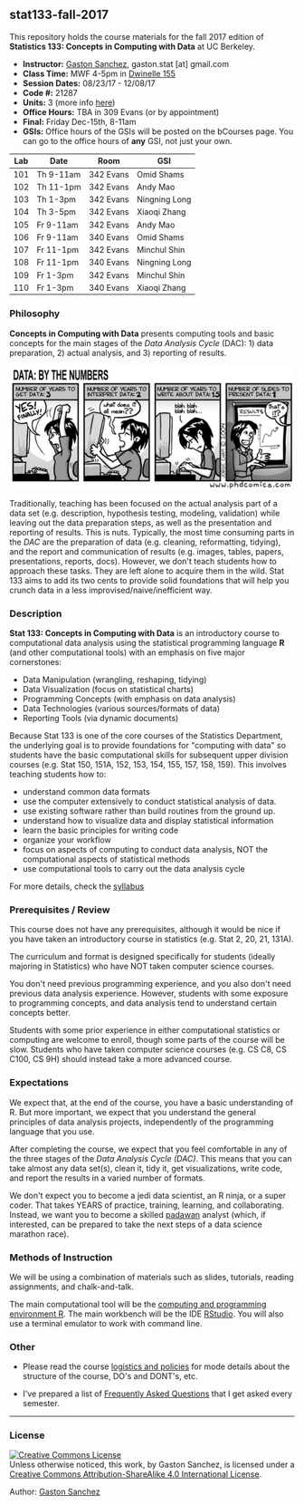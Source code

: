 ## stat133-fall-2017

This repository holds the course materials for the fall 2017 edition of 
__Statistics 133: Concepts in Computing with Data__ at UC Berkeley.


- __Instructor:__ [Gaston Sanchez](http://gastonsanchez.com), gaston.stat [at] gmail.com
- __Class Time:__ MWF 4-5pm in [Dwinelle 155](http://www.berkeley.edu/map?dwinelle)
- __Session Dates:__ 08/23/17 - 12/08/17
- __Code #:__ 21287
- __Units:__ 3 (more info [here](http://classes.berkeley.edu/content/2017-fall-stat-133-001-lec-001))
- __Office Hours:__ TBA in 309 Evans (or by appointment)
- __Final:__ Friday Dec-15th, 8-11am
- __GSIs:__ Office hours of the GSIs will be posted on the bCourses page. 
You can go to the office hours of __any__ GSI, not just your own.


| Lab | Date       | Room         | GSI             |
|-----|------------|--------------|-----------------|
| 101 | Th 9-11am  | 342 Evans    | Omid Shams      |
| 102 | Th 11-1pm  | 342 Evans    | Andy Mao        |
| 103 | Th 1-3pm   | 342 Evans    | Ningning Long   |
| 104 | Th 3-5pm   | 342 Evans    | Xiaoqi Zhang    |
| 105 | Fr 9-11am  | 342 Evans    | Andy Mao        |
| 106 | Fr 9-11am  | 340 Evans    | Omid Shams      |
| 107 | Fr 11-1pm  | 342 Evans    | Minchul Shin    |
| 108 | Fr 11-1pm  | 340 Evans    | Ningning Long   |
| 109 | Fr 1-3pm   | 342 Evans    | Minchul Shin    |
| 110 | Fr 1-3pm   | 340 Evans    | Xiaoqi Zhang    |



### Philosophy

__Concepts in Computing with Data__ presents computing tools and basic concepts 
for the main stages of the _Data Analysis Cycle_ (DAC): 1) data preparation, 
2) actual analysis, and 3) reporting of results. 

![Data by the numbers](images/data-by-the-numbers.png)

Traditionally, teaching has been focused on the actual analysis part of a data 
set (e.g. description, hypothesis testing, modeling, validation) while leaving 
out the data preparation steps, as well as the presentation and reporting of results. 
This is nuts. Typically, the most time consuming parts in the _DAC_ are the 
preparation of data (e.g. cleaning, reformatting, tidying), and the report and 
communication of results (e.g. images, tables, papers, presentations, reports, docs). 
However, we don't teach students how to approach these tasks. They are left alone 
to acquire them in the wild. Stat 133 aims to add its two cents to provide solid 
foundations that will help you crunch data in a less 
improvised/naive/inefficient way.


### Description

__Stat 133: Concepts in Computing with Data__ is an introductory course to computational 
data analysis using the statistical programming language __R__ (and other computational tools)
with an emphasis on five major cornerstones:

- Data Manipulation (wrangling, reshaping, tidying)
- Data Visualization (focus on statistical charts)
- Programming Concepts (with emphasis on data analysis)
- Data Technologies (various sources/formats of data)
- Reporting Tools (via dynamic documents)

Because Stat 133 is one of the core courses of the Statistics Department,
the underlying goal is to provide foundations for "computing with data" so students 
have the basic computational skills for subsequent 
upper division courses (e.g. Stat 150, 151A, 152, 153, 154, 155, 157, 158, 159).
This involves teaching students how to:

- understand common data formats
- use the computer extensively to conduct statistical analysis of data.
- use existing software rather than build routines from the ground up.
- understand how to visualize data and display statistical information
- learn the basic principles for writing code
- organize your workflow
- focus on aspects of computing to conduct data analysis, NOT the 
computational aspects of statistical methods
- use computational tools to carry out the data analysis cycle

For more details, check the [syllabus](syllabus/README.md)


### Prerequisites / Review

This course does not have any prerequisites, although it would be nice if you 
have taken an introductory course in statistics (e.g. Stat 2, 20, 21, 131A). 

The curriculum and format is designed specifically for students (ideally 
majoring in Statistics) who have NOT taken computer science courses.

You don't need previous programming experience, and you also don't need previous
data analysis experience. However, students with some exposure to programming
concepts, and data analysis tend to understand certain concepts better.

Students with some prior experience in either computational statistics 
or computing are welcome to enroll, though some parts of the course will be slow. 
Students who have taken computer science courses (e.g. CS C8, CS C100, CS 9H) 
should instead take a more advanced course.



### Expectations

We expect that, at the end of the course, you have a basic understanding of R. 
But more important, we expect that you understand the general principles of 
data analysis projects, independently of the programming
language that you use.

After completing the course, we expect that you feel comfortable in any of 
the three stages of the _Data Analysis Cycle (DAC)_. This means that 
you can take almost any data set(s), clean it, tidy it, get visualizations, 
write code, and report the results in a varied number of formats.

We don't expect you to become a jedi data scientist, an R ninja, or a super coder. 
That takes YEARS of practice, training, learning, and collaborating. Instead, 
we want you to become a skilled [padawan](http://starwars.wikia.com/wiki/Padawan) 
analyst (which, if interested, can be prepared to take the next steps of a data 
science marathon race).



### Methods of Instruction

We will be using a combination of materials such as slides, tutorials, 
reading assignments, and chalk-and-talk.

The main computational tool will be the [computing and programming environment R](https://www.r-project.org/). 
The main workbench will be the IDE [RStudio](https://www.rstudio.com/).
You will also use a terminal emulator to work with command line.



### Other

- Please read the course [logistics and policies](syllabus/policies.md) for mode details
about the structure of the course, DO's and DONT's, etc.

- I've prepared a list of [Frequently Asked Questions](syllabus/faqs.md) that I get asked 
every semester.



-----

### License

<a rel="license" href="http://creativecommons.org/licenses/by-sa/4.0/"><img alt="Creative Commons License" style="border-width:0" src="https://i.creativecommons.org/l/by-sa/4.0/88x31.png" /></a><br />Unless otherwise noticed, this work, by Gaston Sanchez, is licensed under a <a rel="license" href="http://creativecommons.org/licenses/by-sa/4.0/">Creative Commons Attribution-ShareAlike 4.0 International License</a>.

Author: [Gaston Sanchez](http://gastonsanchez.com)
